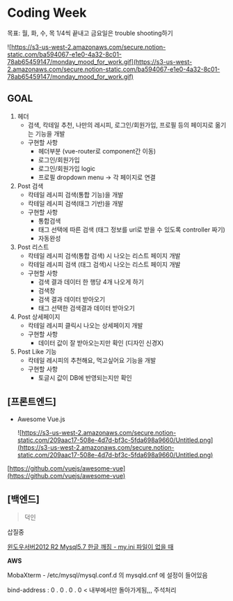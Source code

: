# Coding Week

목표: 월, 화, 수, 목 1/4씩 끝내고 금요일은 trouble shooting하기

![https://s3-us-west-2.amazonaws.com/secure.notion-static.com/ba594067-e1e0-4a32-8c01-78ab65459147/monday_mood_for_work.gif](https://s3-us-west-2.amazonaws.com/secure.notion-static.com/ba594067-e1e0-4a32-8c01-78ab65459147/monday_mood_for_work.gif)

## GOAL

1. 헤더
    - 검색, 칵테일 추천, 나만의 레시피, 로그인/회원가입, 프로필 등의 페이지로 옮기는 기능을 개발
    - 구현할 사항
        - 헤더부분 (vue-router로 component간 이동)
        - 로그인/회원가입
        - 로그인/회원가입 logic
        - 프로필 dropdown menu → 각 페이지로 연결
2. Post 검색
    - 칵테일 레시피 검색(통합 기능)을 개발
    - 칵테일 레시피 검색(태그 기반)을 개발
    - 구현할 사항
        - 통합검색
        - 태그 선택에 따른 검색 (태그 정보를 url로 받을 수 있도록 controller 짜기)
        - 자동완성
3. Post 리스트
    - 칵테일 레시피 검색(통합 검색) 시 나오는 리스트 페이지 개발
    - 칵테일 레시피 검색 (태그 검색)시 나오는 리스트 페이지 개발
    - 구현할 사항
        - 검색 결과 데이터 한 행당 4개 나오게 하기
        - 검색창
        - 검색 결과 데이터 받아오기
        - 태그 선택한 검색결과 데이터 받아오기
4. Post 상세페이지
    - 칵테일 레시피 클릭시 나오는 상세페이지 개발
    - 구현할 사항
        - 데이터 값이 잘 받아오는지만 확인 (디자인 신경X)
5. Post Like 기능
    - 칵테일 레시피의 추천해요, 먹고싶어요 기능을 개발
    - 구현할 사항
        - 토글시 값이 DB에 반영되는지만 확인

## [프론트엔드]

- Awesome Vue.js

    ![https://s3-us-west-2.amazonaws.com/secure.notion-static.com/209aac17-508e-4d7d-bf3c-5fda698a9660/Untitled.png](https://s3-us-west-2.amazonaws.com/secure.notion-static.com/209aac17-508e-4d7d-bf3c-5fda698a9660/Untitled.png)

[https://github.com/vuejs/awesome-vue](https://github.com/vuejs/awesome-vue)

## [백엔드]

> 덕인

삽질중

[윈도우서버2012 R2 Mysql5.7 한글 깨짐 - my.ini 파일이 없을 때](https://shared.co.kr/199)

**AWS** 

MobaXterm - /etc/mysql/mysql.conf.d 의 mysqld.cnf 에 설정이 들어있음

bind-address : 0 . 0 . 0 . 0 < 내부에서만 돌아가게됨,,, 주석처리